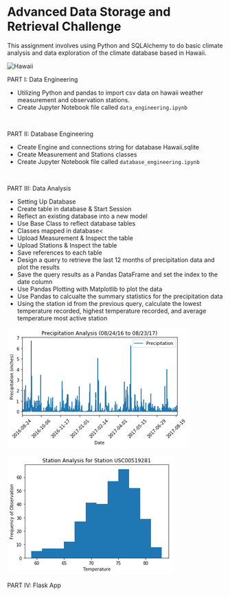 # Advanced Data Storage and Retrieval Challenge

This assignment involves using Python and SQLAlchemy to do basic climate analysis and data exploration of the climate database based in Hawaii.


![Hawaii](https://www.tripsavvy.com/thmb/Ni6OtHk7KtoCrQF_J8EZHQKpwl4=/950x0/filters:no_upscale():max_bytes(150000):strip_icc():format(webp)/Disney-Aulani-Waikolohe-Valley-5ab94b540e23d9003764e230.jpg)

PART I: Data Engineering<br>
* Utilizing Python and pandas to import csv data on hawaii weather measurement and observation stations. <br>
* Create Jupyter Notebook file called `data_engineering.ipynb`<br>
<br>

PART II: Database Engineering<br>
* Create Engine and connections string for database Hawaii.sqlite<br>
* Create Measurement and Stations classes<br>
* Create Jupyter Notebook file called `database_engineering.ipynb`<br>
<br>

PART III: Data Analysis<br>
* Setting Up Database<br>
* Create table in database & Start Session<br>
* Reflect an existing database into a new model<br>
* Use Base Class to reflect database tables<br>
* Classes mapped in database<<br>
* Upload Measurement & Inspect the table<br>
* Upload Stations & Inspect the table<br>
* Save references to each table <br>
* Design a query to retrieve the last 12 months of precipitation data and plot the results <br>
* Save the query results as a Pandas DataFrame and set the index to the date column<br>
* Use Pandas Plotting with Matplotlib to plot the data<br>
* Use Pandas to calcualte the summary statistics for the precipitation data<br>
* Using the station id from the previous query, calculate the lowest temperature recorded, highest temperature recorded, and average temperature most active station <br>

![Image of Precipitation Analysis](https://github.com/erikku0519/Advanced-DataStorage-and-Retrieval-Challenge/blob/master/Precipitation_Analysis.png)

![Image of Station Analysis](https://github.com/erikku0519/Advanced-DataStorage-and-Retrieval-Challenge/blob/master/Station_Analysis_for_Station.png)



PART IV: Flask App<br>
